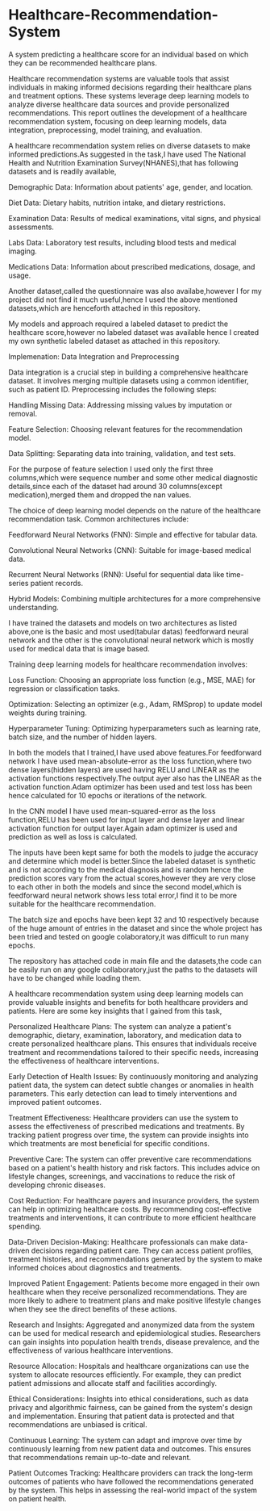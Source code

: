 # Healthcare-Recommendation-System
A system predicting a healthcare score for an individual based on which they can be recommended healthcare plans.

Healthcare recommendation systems are valuable tools that assist individuals in making informed decisions regarding their healthcare plans and treatment options. These systems leverage deep learning models to analyze diverse healthcare data sources and provide personalized recommendations. This report outlines the development of a healthcare recommendation system, focusing on deep learning models, data integration, preprocessing, model training, and evaluation.

A healthcare recommendation system relies on diverse datasets to make informed predictions.As suggested in the task,I have used The National Health and Nutrition Examination Survey(NHANES),that has following datasets and is readily available,

Demographic Data: Information about patients' age, gender, and location.

Diet Data: Dietary habits, nutrition intake, and dietary restrictions.

Examination Data: Results of medical examinations, vital signs, and physical assessments.

Labs Data: Laboratory test results, including blood tests and medical imaging.

Medications Data: Information about prescribed medications, dosage, and usage.

Another dataset,called the questionnaire was also availabe,however I for my project did not find it much useful,hence I used the above mentioned datasets,which are henceforth attached in this repository.

My models and approach required a labeled dataset to predict the healthcare score,however no labeled dataset was available hence I created my own synthetic labeled dataset as attached in this repository.

Implemenation: Data Integration and Preprocessing

Data integration is a crucial step in building a comprehensive healthcare dataset. It involves merging multiple datasets using a common identifier, such as patient ID. Preprocessing includes the following steps:

Handling Missing Data: Addressing missing values by imputation or removal.

Feature Selection: Choosing relevant features for the recommendation model.

Data Splitting: Separating data into training, validation, and test sets.

For the purpose of feature selection I used only the first three columns,which were sequence number and some other medical diagnostic details,since each of the dataset had around 30 columns(except medication),merged them and dropped the nan values.

The choice of deep learning model depends on the nature of the healthcare recommendation task. Common architectures include:

Feedforward Neural Networks (FNN): Simple and effective for tabular data.

Convolutional Neural Networks (CNN): Suitable for image-based medical data.

Recurrent Neural Networks (RNN): Useful for sequential data like time-series patient records.

Hybrid Models: Combining multiple architectures for a more comprehensive understanding.

I have trained the datasets and models on two architectures as listed above,one is the basic and most used(tabular datas) feedforward neural network and the other is the convolutional neural network which is mostly used for medical data that is image based.

Training deep learning models for healthcare recommendation involves:

Loss Function: Choosing an appropriate loss function (e.g., MSE, MAE) for regression or classification tasks.

Optimization: Selecting an optimizer (e.g., Adam, RMSprop) to update model weights during training.

Hyperparameter Tuning: Optimizing hyperparameters such as learning rate, batch size, and the number of hidden layers.

In both the models that I trained,I have used above features.For feedforward network I have used mean-absolute-error as the loss function,where two dense layers(hidden layers) are used having RELU and LINEAR as the activation functions respectively.The output ayer also has the LINEAR as the activation function.Adam optimizer has been used and test loss has been hence calculated for 10 epochs or iterations of the network.

In the CNN model I have used mean-squared-error as the loss function,RELU has been used for input layer and dense layer and linear activation function for output layer.Again adam optimizer is used and prediction as well as loss is calculated.

The inputs have been kept same for both the models to judge the accuracy and determine which model is better.Since the labeled dataset is synthetic and is not according to the medical diagnosis and is random hence the prediction scores vary from the actual scores,however they are very close to each other in both the models and since the second model,which is feedforward neural network shows less total error,I find it to be more suitable for the healthcare recommendation.

The batch size and epochs have been kept 32 and 10 respectively because of the huge amount of entries in the dataset and since the whole project has been tried and tested on google colaboratory,it was difficult to run many epochs.

The repository has attached code in main file and the datasets,the code can be easily run on any google collaboratory,just the paths to the datasets will have to be changed while loading them.

A healthcare recommendation system using deep learning models can provide valuable insights and benefits for both healthcare providers and patients. Here are some key insights that I gained from this task,

Personalized Healthcare Plans: The system can analyze a patient's demographic, dietary, examination, laboratory, and medication data to create personalized healthcare plans. This ensures that individuals receive treatment and recommendations tailored to their specific needs, increasing the effectiveness of healthcare interventions.

Early Detection of Health Issues: By continuously monitoring and analyzing patient data, the system can detect subtle changes or anomalies in health parameters. This early detection can lead to timely interventions and improved patient outcomes.

Treatment Effectiveness: Healthcare providers can use the system to assess the effectiveness of prescribed medications and treatments. By tracking patient progress over time, the system can provide insights into which treatments are most beneficial for specific conditions.

Preventive Care: The system can offer preventive care recommendations based on a patient's health history and risk factors. This includes advice on lifestyle changes, screenings, and vaccinations to reduce the risk of developing chronic diseases.

Cost Reduction: For healthcare payers and insurance providers, the system can help in optimizing healthcare costs. By recommending cost-effective treatments and interventions, it can contribute to more efficient healthcare spending.

Data-Driven Decision-Making: Healthcare professionals can make data-driven decisions regarding patient care. They can access patient profiles, treatment histories, and recommendations generated by the system to make informed choices about diagnostics and treatments.

Improved Patient Engagement: Patients become more engaged in their own healthcare when they receive personalized recommendations. They are more likely to adhere to treatment plans and make positive lifestyle changes when they see the direct benefits of these actions.

Research and Insights: Aggregated and anonymized data from the system can be used for medical research and epidemiological studies. Researchers can gain insights into population health trends, disease prevalence, and the effectiveness of various healthcare interventions.

Resource Allocation: Hospitals and healthcare organizations can use the system to allocate resources efficiently. For example, they can predict patient admissions and allocate staff and facilities accordingly.

Ethical Considerations: Insights into ethical considerations, such as data privacy and algorithmic fairness, can be gained from the system's design and implementation. Ensuring that patient data is protected and that recommendations are unbiased is critical.

Continuous Learning: The system can adapt and improve over time by continuously learning from new patient data and outcomes. This ensures that recommendations remain up-to-date and relevant.

Patient Outcomes Tracking: Healthcare providers can track the long-term outcomes of patients who have followed the recommendations generated by the system. This helps in assessing the real-world impact of the system on patient health.
